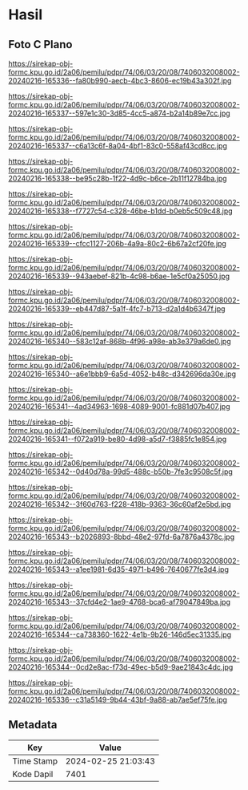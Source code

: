 # Hasil

## Foto C Plano

https://sirekap-obj-formc.kpu.go.id/2a06/pemilu/pdpr/74/06/03/20/08/7406032008002-20240216-165336--fa80b990-aecb-4bc3-8606-ec19b43a302f.jpg

https://sirekap-obj-formc.kpu.go.id/2a06/pemilu/pdpr/74/06/03/20/08/7406032008002-20240216-165337--597e1c30-3d85-4cc5-a874-b2a14b89e7cc.jpg

https://sirekap-obj-formc.kpu.go.id/2a06/pemilu/pdpr/74/06/03/20/08/7406032008002-20240216-165337--c6a13c6f-8a04-4bf1-83c0-558af43cd8cc.jpg

https://sirekap-obj-formc.kpu.go.id/2a06/pemilu/pdpr/74/06/03/20/08/7406032008002-20240216-165338--be95c28b-1f22-4d9c-b6ce-2b11f12784ba.jpg

https://sirekap-obj-formc.kpu.go.id/2a06/pemilu/pdpr/74/06/03/20/08/7406032008002-20240216-165338--f7727c54-c328-46be-b1dd-b0eb5c509c48.jpg

https://sirekap-obj-formc.kpu.go.id/2a06/pemilu/pdpr/74/06/03/20/08/7406032008002-20240216-165339--cfcc1127-206b-4a9a-80c2-6b67a2cf20fe.jpg

https://sirekap-obj-formc.kpu.go.id/2a06/pemilu/pdpr/74/06/03/20/08/7406032008002-20240216-165339--943aebef-821b-4c98-b6ae-1e5cf0a25050.jpg

https://sirekap-obj-formc.kpu.go.id/2a06/pemilu/pdpr/74/06/03/20/08/7406032008002-20240216-165339--eb447d87-5a1f-4fc7-b713-d2a1d4b6347f.jpg

https://sirekap-obj-formc.kpu.go.id/2a06/pemilu/pdpr/74/06/03/20/08/7406032008002-20240216-165340--583c12af-868b-4f96-a98e-ab3e379a6de0.jpg

https://sirekap-obj-formc.kpu.go.id/2a06/pemilu/pdpr/74/06/03/20/08/7406032008002-20240216-165340--a6e1bbb9-6a5d-4052-b48c-d342696da30e.jpg

https://sirekap-obj-formc.kpu.go.id/2a06/pemilu/pdpr/74/06/03/20/08/7406032008002-20240216-165341--4ad34963-1698-4089-9001-fc881d07b407.jpg

https://sirekap-obj-formc.kpu.go.id/2a06/pemilu/pdpr/74/06/03/20/08/7406032008002-20240216-165341--f072a919-be80-4d98-a5d7-f3885fc1e854.jpg

https://sirekap-obj-formc.kpu.go.id/2a06/pemilu/pdpr/74/06/03/20/08/7406032008002-20240216-165342--0d40d78a-99d5-488c-b50b-7fe3c9508c5f.jpg

https://sirekap-obj-formc.kpu.go.id/2a06/pemilu/pdpr/74/06/03/20/08/7406032008002-20240216-165342--3f60d763-f228-418b-9363-36c60af2e5bd.jpg

https://sirekap-obj-formc.kpu.go.id/2a06/pemilu/pdpr/74/06/03/20/08/7406032008002-20240216-165343--b2026893-8bbd-48e2-97fd-6a7876a4378c.jpg

https://sirekap-obj-formc.kpu.go.id/2a06/pemilu/pdpr/74/06/03/20/08/7406032008002-20240216-165343--a1ee1981-6d35-4971-b496-7640677fe3d4.jpg

https://sirekap-obj-formc.kpu.go.id/2a06/pemilu/pdpr/74/06/03/20/08/7406032008002-20240216-165343--37cfd4e2-1ae9-4768-bca6-af79047849ba.jpg

https://sirekap-obj-formc.kpu.go.id/2a06/pemilu/pdpr/74/06/03/20/08/7406032008002-20240216-165344--ca738360-1622-4e1b-9b26-146d5ec31335.jpg

https://sirekap-obj-formc.kpu.go.id/2a06/pemilu/pdpr/74/06/03/20/08/7406032008002-20240216-165344--0cd2e8ac-f73d-49ec-b5d9-9ae21843c4dc.jpg

https://sirekap-obj-formc.kpu.go.id/2a06/pemilu/pdpr/74/06/03/20/08/7406032008002-20240216-165336--c31a5149-9b44-43bf-9a88-ab7ae5ef75fe.jpg


## Metadata

| Key        | Value               |
| ---------- | ------------------- |
| Time Stamp | 2024-02-25 21:03:43 |
| Kode Dapil | 7401                |



